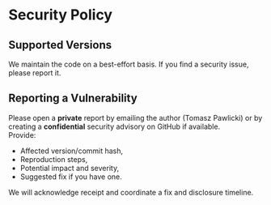 # Security Policy

## Supported Versions
We maintain the code on a best-effort basis. If you find a security issue, please report it.

## Reporting a Vulnerability
Please open a **private** report by emailing the author (Tomasz Pawlicki) or by creating a **confidential** security advisory on GitHub if available.  
Provide:
- Affected version/commit hash,
- Reproduction steps,
- Potential impact and severity,
- Suggested fix if you have one.

We will acknowledge receipt and coordinate a fix and disclosure timeline.
